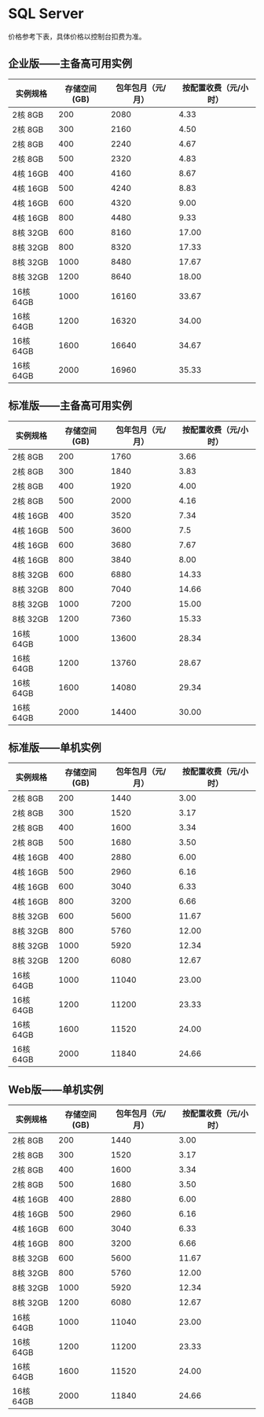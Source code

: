# SQL Server 
价格参考下表，具体价格以控制台扣费为准。

## 企业版——主备高可用实例
|实例规格|存储空间(GB)|包年包月（元/月）|按配置收费（元/小时）|
|---|---|---|---|
|2核 8GB|200|2080|4.33|
|2核 8GB|300|2160|4.50|
|2核 8GB|400|2240|4.67|
|2核 8GB|500|2320|4.83|
|4核 16GB|400|4160|8.67|
|4核 16GB|500|4240|8.83|
|4核 16GB|600|4320|9.00|
|4核 16GB|800|4480|9.33|
|8核 32GB|600|8160|17.00|
|8核 32GB|800|8320|17.33|
|8核 32GB|1000|8480|17.67|
|8核 32GB|1200|8640|18.00|
|16核 64GB|1000|16160|33.67|
|16核 64GB|1200|16320|34.00|
|16核 64GB|1600|16640|34.67|
|16核 64GB|2000|16960|35.33|

## 标准版——主备高可用实例
|实例规格|存储空间(GB)|包年包月（元/月）|按配置收费（元/小时）|
|---|---|---|---|
|2核 8GB|200|1760|3.66|
|2核 8GB|300|1840|3.83|
|2核 8GB|400|1920|4.00|
|2核 8GB|500|2000|4.16|
|4核 16GB|400|3520|7.34|
|4核 16GB|500|3600|7.5|
|4核 16GB|600|3680|7.67|
|4核 16GB|800|3840|8.00|
|8核 32GB|600|6880|14.33|
|8核 32GB|800|7040|14.66|
|8核 32GB|1000|7200|15.00|
|8核 32GB|1200|7360|15.33|
|16核 64GB|1000|13600|28.34|
|16核 64GB|1200|13760|28.67|
|16核 64GB|1600|14080|29.34|
|16核 64GB|2000|14400|30.00|

## 标准版——单机实例
|实例规格|存储空间(GB)|包年包月（元/月）|按配置收费（元/小时）|
|---|---|---|---|
|2核 8GB|200|1440|3.00|
|2核 8GB|300|1520|3.17|
|2核 8GB|400|1600|3.34|
|2核 8GB|500|1680|3.50|
|4核 16GB|400|2880|6.00|
|4核 16GB|500|2960|6.16|
|4核 16GB|600|3040|6.33|
|4核 16GB|800|3200|6.66|
|8核 32GB|600|5600|11.67|
|8核 32GB|800|5760|12.00|
|8核 32GB|1000|5920| 12.34|
|8核 32GB|1200|6080|12.67|
|16核 64GB|1000|11040|23.00|
|16核 64GB|1200|11200|23.33|
|16核 64GB|1600|11520|24.00|
|16核 64GB|2000|11840|24.66|

## Web版——单机实例
|实例规格|存储空间(GB)|包年包月（元/月）|按配置收费（元/小时）|
|---|---|---|---|
|2核 8GB|200|1440|3.00|
|2核 8GB|300|1520|3.17|
|2核 8GB|400|1600|3.34|
|2核 8GB|500|1680|3.50|
|4核 16GB|400|2880|6.00|
|4核 16GB|500|2960|6.16|
|4核 16GB|600|3040|6.33|
|4核 16GB|800|3200|6.66|
|8核 32GB|600|5600|11.67|
|8核 32GB|800|5760|12.00|
|8核 32GB|1000|5920| 12.34|
|8核 32GB|1200|6080|12.67|
|16核 64GB|1000|11040|23.00|
|16核 64GB|1200|11200|23.33|
|16核 64GB|1600|11520|24.00|
|16核 64GB|2000|11840|24.66|
